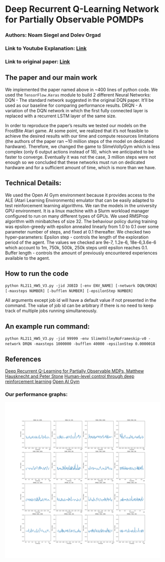 # Deep Recurrent Q-Learning Network for Partially Observable POMDPs

### Authors: Noam Siegel and Dolev Orgad
### Link to Youtube Explanation: [Link](https://youtu.be/FYhD57Dc8K0)
### Link to original paper: [Link](https://arxiv.org/abs/1507.06527)

## The paper and our main work
We implemented the paper named above in ~400 lines of python code.
We used the `TensorFlow.Keras` module to build 2 different Neural Networks:
DQN - The standard network suggested in the original DQN paper. It’ll be used as our baseline for comparing performance results.
DRQN - A variation of the DQN network in which the first fully connected layer is replaced with a recurrent LSTM layer of the same size.​

In order to reproduce the paper’s results we tested our models on the FrostBite Atari game. At some point, we realized that it’s not feasible to achieve the desired results with our time and compute resources limitations (the authors of the paper ran ~10 million steps of the model on dedicated hardware). Therefore, we changed the game to SlimeVollyGym which is less complex (only 6 output actions instead of 18), which we anticipated to be faster to converge.
Eventually it was not the case, 3 million steps were not enough so we concluded that these networks must run on dedicated hardware and for a sufficient amount of time, which is more than we have.

## Technical Details:
We used the Open AI Gym environment because it provides access to the ALE (Atari Learning Environments) emulator that can be easily adapted to test reinforcement learning algorithms.
We ran the models in the university GPU environment. It is a linux machine with a Slurm workload manager configured to run on many different types of GPUs.
We used RMSProp algorithm with minibatches of size 32.
The behaviour policy during training was epsilon-greedy with epsilon annealed linearly from 1.0 to 0.1 over some parameter number of steps, and fixed at 0.1 thereafter.
We checked two hyper-parameters:
Epsilon step - controls the length of the exploration period of the agent. The values we checked are 9e-7, 1.2e-6, 18e-6,3.6e-6 which account to 1m, 750k, 500k, 250k steps until epsilon reaches 0.1.
Buffer length - controls the amount of previously encountered experiences available to the agent.

## How to run the code

`python RL211_HW5_V3.py -jid JOBID [-env ENV_NAME] [-network DQN/DRQN] [-maxsteps NUMBER] [-bufflen NUMBER] [-epsilonStep NUMBER]`

All arguments except job id will have a default value if not presented in the command.
The value of job id can be arbitrary if there is no need to keep track of multiple jobs running simultaneously.

## An example run command:
`python RL211_HW5_V3.py -jid 99999 -env SlimeVolleyNoFrameskip-v0 -network DRQN -maxsteps 1000000 -bufflen 40000 -epsilonStep 0.0000018`



## References
[Deep Recurrent Q-Learning for Partially Observable MDPs, Matthew Hausknecht and Peter Stone](https://arxiv.org/abs/1507.06527)
[Human-level control through deep reinforcement learning](https://www.nature.com/articles/nature14236)
[Open AI Gym](https://gym.openai.com/)


### Our performance graphs:

![graph](images/master_plot.png)
